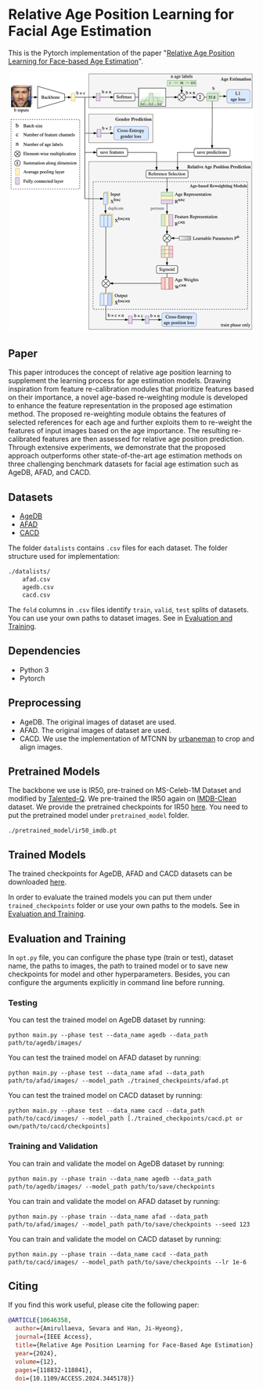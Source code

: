 
# Relative Age Position Learning for Facial Age Estimation

This is the Pytorch implementation of the paper "[Relative Age Position Learning for Face-based Age Estimation]()".

<p align="center"><img src="images/architecture.png" width="500"></p>

## Paper

This paper introduces the concept of relative age position learning to supplement the learning
process for age estimation models. Drawing inspiration from feature re-calibration modules that prioritize
features based on their importance, a novel age-based re-weighting module is developed to enhance the
feature representation in the proposed age estimation method. The proposed re-weighting module obtains
the features of selected references for each age and further exploits them to re-weight the features of input
images based on the age importance. The resulting re-calibrated features are then assessed for relative
age position prediction. Through extensive experiments, we demonstrate that the proposed approach
outperforms other state-of-the-art age estimation methods on three challenging benchmark datasets for facial
age estimation such as AgeDB, AFAD, and CACD.

## Datasets
- [AgeDB](https://ibug.doc.ic.ac.uk/resources/agedb/)
- [AFAD](https://github.com/John-niu-07/tarball)
- [CACD](https://bcsiriuschen.github.io/CARC/)

The folder `datalists` contains `.csv` files for each dataset. The folder structure used for implementation:
```
./datalists/
    afad.csv
    agedb.csv
    cacd.csv
```
The `fold` columns in `.csv` files identify `train`, `valid`, `test` splits of datasets. You can use your own paths to dataset images. 
See in [Evaluation and Training](#evaluation-and-training).


## Dependencies 
- Python 3
- Pytorch


## Preprocessing
- AgeDB. The original images of dataset are used.
- AFAD. The original images of dataset are used.
- CACD. We use the implementation of MTCNN by [urbaneman](https://github.com/urbaneman/Face_crop_align_mtcnn) to crop and align images.


## Pretrained Models
The backbone we use is IR50, pre-trained on MS-Celeb-1M Dataset and modified by [Talented-Q](https://github.com/Talented-Q/POSTER_V2). 
We pre-trained the IR50 again on [IMDB-Clean](https://github.com/yiminglin-ai/imdb-clean) dataset. 
We provide the pretrained checkpoints for IR50 [here](https://drive.google.com/drive/folders/1NzBuqvcdvviyPXIgZ0kMitELGQaxvAlD?usp=drive_link). 
You need to put the pretrained model under `pretrained_model` folder.
```
./pretrained_model/ir50_imdb.pt
```


## Trained Models
The trained checkpoints for AgeDB, AFAD and CACD datasets can be downloaded [here](https://drive.google.com/drive/folders/1EvwO7UGlARqLyhWRYUlChw8-oL-0ifZT?usp=drive_link). 

In order to evaluate the trained models you can put them under `trained_checkpoints` folder or use your own paths to the models. See in [Evaluation and Training](#evaluation-and-training).


## Evaluation and Training 
In `opt.py` file, you can configure the phase type (train or test), dataset name, the paths to images, the path to trained model or to save new checkpoints for model and other hyperparameters. 
Besides, you can configure the arguments explicitly in command line before running. 
### Testing
You can test the trained model on AgeDB dataset by running:
```
python main.py --phase test --data_name agedb --data_path path/to/agedb/images/
```
You can test the trained model on AFAD dataset by running:
```
python main.py --phase test --data_name afad --data_path path/to/afad/images/ --model_path ./trained_checkpoints/afad.pt
```
You can test the trained model on CACD dataset by running:
```
python main.py --phase test --data_name cacd --data_path path/to/cacd/images/ --model_path [./trained_checkpoints/cacd.pt or own/path/to/cacd/checkpoints]
```
### Training and Validation
You can train and validate the model on AgeDB dataset by running:
```
python main.py --phase train --data_name agedb --data_path path/to/agedb/images/ --model_path path/to/save/checkpoints
```
You can train and validate the model on AFAD dataset by running:
```
python main.py --phase train --data_name afad --data_path path/to/afad/images/ --model_path path/to/save/checkpoints --seed 123
```
You can train and validate the model on CACD dataset by running:
```
python main.py --phase train --data_name cacd --data_path path/to/cacd/images/ --model_path path/to/save/checkpoints --lr 1e-6
```
## Citing
If you find this work useful, please cite the following paper:
```bibtex
@ARTICLE{10646358,
  author={Amirullaeva, Sevara and Han, Ji-Hyeong},
  journal={IEEE Access}, 
  title={Relative Age Position Learning for Face-Based Age Estimation}, 
  year={2024},
  volume={12},
  pages={118832-118841},
  doi={10.1109/ACCESS.2024.3445178}}
```
